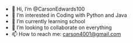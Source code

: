 - 👋 Hi, I’m @CarsonEdwards100
- 👀 I’m interested in Coding with Python and Java
- 🌱 I’m currently learning school
- 💞️ I’m looking to collaborate on everything
- 📫 How to reach me: carson4001@gmail.com

<!---
CarsonEdwards100/CarsonEdwards100 is a ✨ special ✨ repository because its `README.md` (this file) appears on your GitHub profile.
You can click the Preview link to take a look at your changes.
--->
